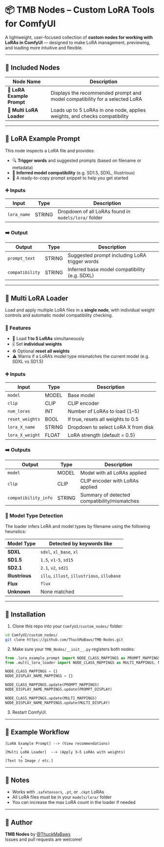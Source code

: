 # 📦 TMB Nodes – Custom LoRA Tools for ComfyUI

A lightweight, user-focused collection of **custom nodes for working with LoRAs in ComfyUI** — designed to make LoRA management, previewing, and loading more intuitive and flexible.

---

## 🔧 Included Nodes

| Node Name               | Description                                                                 |
|-------------------------|-----------------------------------------------------------------------------|
| 📝 **LoRA Example Prompt** | Displays the recommended prompt and model compatibility for a selected LoRA |
| 🧩 **Multi LoRA Loader**   | Loads up to 5 LoRAs in one node, applies weights, and checks compatibility  |

---

## 📝 LoRA Example Prompt

This node inspects a LoRA file and provides:

- 🔍 **Trigger words** and suggested prompts (based on filename or metadata)
- 🧠 **Inferred model compatibility** (e.g. SD1.5, SDXL, Illustrious)
- 📄 A ready-to-copy prompt snippet to help you get started

### ➕ Inputs

| Input        | Type    | Description                                          |
|--------------|---------|------------------------------------------------------|
| `lora_name`  | STRING  | Dropdown of all LoRAs found in `models/lora/` folder |

### ➡️ Output

| Output         | Type    | Description                                       |
|----------------|---------|---------------------------------------------------|
| `prompt_text`  | STRING  | Suggested prompt including LoRA trigger words     |
| `compatibility`| STRING  | Inferred base model compatibility (e.g. SDXL)     |

---

## 🧩 Multi LoRA Loader

Load and apply multiple LoRA files in a **single node**, with individual weight controls and automatic model compatibility checking.

### 🎯 Features

- 🔢 Load **1 to 5 LoRAs** simultaneously
- 🎚 Set **individual weights**
- ♻️ Optional **reset all weights**
- ⚠️ Warns if a LoRA’s model type mismatches the current model (e.g. SDXL vs SD1.5)

### ➕ Inputs

| Input           | Type    | Description                                          |
|------------------|---------|------------------------------------------------------|
| `model`         | MODEL   | Base model                                           |
| `clip`          | CLIP    | CLIP encoder                                         |
| `num_loras`     | INT     | Number of LoRAs to load (1–5)                        |
| `reset_weights` | BOOL    | If true, resets all weights to 0.5                   |
| `lora_X_name`   | STRING  | Dropdown to select LoRA X from disk                  |
| `lora_X_weight` | FLOAT   | LoRA strength (default = 0.5)                        |

### ➡️ Outputs

| Output              | Type    | Description                                      |
|---------------------|---------|--------------------------------------------------|
| `model`             | MODEL   | Model with all LoRAs applied                     |
| `clip`              | CLIP    | CLIP encoder with LoRAs applied                  |
| `compatibility_info`| STRING  | Summary of detected compatibility/mismatches     |

### 🧠 Model Type Detection

The loader infers LoRA and model types by filename using the following heuristics:

| Model Type   | Detected by keywords like                        |
|--------------|--------------------------------------------------|
| **SDXL**     | `sdxl`, `xl_base`, `xl`                          |
| **SD1.5**    | `1.5`, `v1-5`, `sd15`                            |
| **SD2.1**    | `2.1`, `v2`, `sd21`                              |
| **Illustrious** | `illu`, `illust`, `illustrious`, `illubase`  |
| **Flux**     | `flux`                                           |
| **Unknown**  | None matched                                     |

---

## 📂 Installation

1. Clone this repo into your `ComfyUI/custom_nodes/` folder:

```bash
cd ComfyUI/custom_nodes/
git clone https://github.com/ThuckMaBaws/TMB-Nodes.git
```

2. Make sure your `TMB_Nodes/__init__.py` registers both nodes:

```python
from .lora_example_prompt import NODE_CLASS_MAPPINGS as PROMPT_MAPPINGS, NODE_DISPLAY_NAME_MAPPINGS as PROMPT_DISPLAY
from .multi_lora_loader import NODE_CLASS_MAPPINGS as MULTI_MAPPINGS, NODE_DISPLAY_NAME_MAPPINGS as MULTI_DISPLAY

NODE_CLASS_MAPPINGS = {}
NODE_DISPLAY_NAME_MAPPINGS = {}

NODE_CLASS_MAPPINGS.update(PROMPT_MAPPINGS)
NODE_DISPLAY_NAME_MAPPINGS.update(PROMPT_DISPLAY)

NODE_CLASS_MAPPINGS.update(MULTI_MAPPINGS)
NODE_DISPLAY_NAME_MAPPINGS.update(MULTI_DISPLAY)
```

3. Restart ComfyUI.

---

## 🧪 Example Workflow

```text
[LoRA Example Prompt] --> (View recommendations)
       ↓
[Multi LoRA Loader]  --> (Apply 3–5 LoRAs with weights)
       ↓
[Text to Image / etc.]
```

---

## 📎 Notes

- Works with `.safetensors`, `.pt`, or `.ckpt` LoRAs
- All LoRA files must be in your `models/lora/` folder
- You can increase the max LoRA count in the loader if needed

---

## 👤 Author

**TMB Nodes** by [@ThuckMaBaws](https://github.com/ThuckMaBaws)  
Issues and pull requests are welcome!